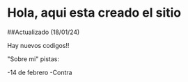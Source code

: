 # Hola, aqui esta creado el sitio
##Actualizado (18/01/24)

Hay nuevos codigos!!

"Sobre mi" pistas:

-14 de febrero
-Contra
